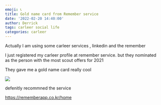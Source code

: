 ```yaml
---
emoji: 📞 
title: Gold name card from Remember service
date: '2022-02-20 14:40:00'
author: Derrick
tags: carleer social life
categories: carleer
---
```


Actually I am using some carleer services , linkedin and the remember

I just registered my carleer profile at remember service. but  they nominated as the person with the most scout offers for 2021


They gave me a gold name card really cool


![](1.jepg)

defenitly recommned the service

 

https://rememberapp.co.kr/home



